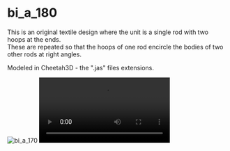 # bi_a_180

This is an original textile design where the unit is a single rod with two hoops at the ends.  
These are repeated so that the hoops of one rod encircle the bodies of two other rods at right angles.  

Modeled in Cheetah3D - the ".jas" files extensions.  

![bi_a_170](bi_a_170.png)
![example textile](bi_a_180_removal_from_plate.MOV)
